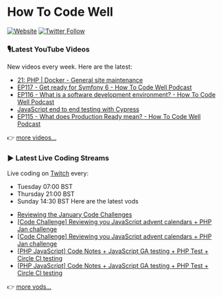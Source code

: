 # How To Code Well

[![Website](https://img.shields.io/twitch/status/howtocodewell?color=pink&label=LIVE%20CODING%20ON%20TWITCH&logoColor=%3D&style=for-the-badge)](https://howtocodewell.net/live)
[![Twitter Follow](https://img.shields.io/twitter/follow/howtocodewell?color=pink&logo=twitter&style=for-the-badge)](https://twitter.com/intent/follow?original_referer=https%3A%2F%2Fgithub.com%2Fhowtocodewell&screen_name=howtocodewell)


### 🎙️Latest YouTube Videos
New videos every week.  Here are the latest:
<!-- YOUTUBE-HTCW:START -->
- [21: PHP | Docker -  General site maintenance](https://www.youtube.com/watch?v=ecHdP2gRy-o)
- [EP117 - Get ready for Symfony 6 - How To Code Well Podcast](https://www.youtube.com/watch?v=9DzVq-yY_Eg)
- [EP116 - What is a software development environment? - How To Code Well Podcast](https://www.youtube.com/watch?v=eEChOR13AzU)
- [JavaScript end to end testing with Cypress](https://www.youtube.com/watch?v=-Hcdzm562BU)
- [EP115 - What does Production Ready mean? - How To Code Well Podcast](https://www.youtube.com/watch?v=3oGcV5QND14)
<!-- YOUTUBE-HTCW:END -->

👉 [more videos...](https://youtube.com/howtocodewell)

### ▶️ Latest Live Coding Streams
Live coding on [Twitch](https://howtocodewell.net/live) every:
- Tuesday 07:00 BST
- Thursday 21:00 BST
- Sunday 14:30 BST
Here are the latest vods

<!-- YOUTUBE-HTCW-LIVE:START -->
- [Reviewing the January Code Challenges](https://www.youtube.com/watch?v=pQJoNmu5CEQ)
- [[Code Challenge] Reviewing you JavaScript advent calendars + PHP Jan challenge](https://www.youtube.com/watch?v=P-5-9cbsN0I)
- [[Code Challenge] Reviewing you JavaScript advent calendars + PHP Jan challenge](https://www.youtube.com/watch?v=RVoquTDm6OA)
- [[PHP JavaScript] Code Notes + JavaScript GA testing + PHP Test + Circle CI testing](https://www.youtube.com/watch?v=sp_d-mmklAA)
- [[PHP JavaScript] Code Notes + JavaScript GA testing + PHP Test + Circle CI testing](https://www.youtube.com/watch?v=DozkziT1Aj4)
<!-- YOUTUBE-HTCW-LIVE:END -->

👉 [more vods...](https://youtube.com/howtocodewelllive)